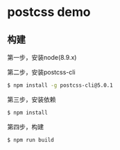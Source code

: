 # postcss demo

## 构建
第一步，安装node(8.9.x)

第二步，安装postcss-cli

```bash
$ npm install -g postcss-cli@5.0.1
```

第三步，安装依赖

```bash
$ npm install
```

第四步，构建

```bash
$ npm run build
```

